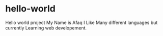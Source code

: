 # hello-world
Hello world project
My Name is Afaq I Like Many different languages but currently Learning web developement.
